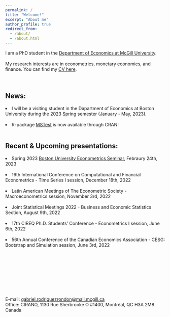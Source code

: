 ```yaml
---
permalink: /
title: "Welcome!"
excerpt: "About me"
author_profile: true
redirect_from: 
  - /about/
  - /about.html
---
```

I am a PhD student in the [Department of Economics at McGill University](https://www.mcgill.ca/economics/). 
<br />
<br />
My research interests are in econometrics, monetary economics, and finance. You can find my [CV here](https://roga11.github.io/gabrielrodriguez.github.io/files/GRodriguezRondon_CV_20230118.pdf). 
<br />
<br />
<br />
## News:
<li>I will be a visiting student in the Dapartment of Economics at Boston University during the 2023 Spring semester (January - May, 2023).</li>
<br />
<li>R-package <a href="https://cran.r-project.org/web/packages/MSTest/MSTest.pdf">MSTest</a> is now available through CRAN! </li>
<br />

## Recent & Upcoming presentations:
<li>Spring 2023 <a href="https://blogs.bu.edu/perron/seminar/">Boston University Econometrics Seminar</a>, Febraury 24th, 2023</li>
<br />
<li>16th International Conference on Computational and Financial Econometrics - Time Series I session, December 18th, 2022</li>
<br />
<li>Latin American Meetings of The Econometric Society - Macroeconometrics session, November 3rd, 2022</li>
<br />
<li>Joint Statistical Meetings 2022 - Business and Economic Statistics Section, August 9th, 2022</li>
<br />
<li>17th CIREQ Ph.D. Students’ Conference - Econometrics I session, June 6th, 2022</li>
<br />
<li>56th Annual Conference of the Canadian Economics Association - CESG: Bootstrap and Simulation session, June 3rd, 2022</li>
<br />
<br />
<br />
<br />
<br />
<br />
<br />
<br />
<br />
E-mail: <a href="mailto:gabriel.rodriguezrondon@mail.mcgill.ca">gabriel.rodriguezrondon@mail.mcgill.ca</a>
<br />
Office: CIRANO, 1130 Rue Sherbrooke O #1400, Montréal, QC H3A 2M8 Canada
